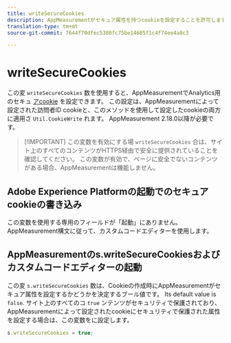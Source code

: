```yaml
---
title: writeSecureCookies
description: AppMeasurementがセキュア属性を持つcookieを設定することを許可します。
translation-type: tm+mt
source-git-commit: 7644f70dfec5380fc75be14605f1c4f74ee4a8c3

---
```



# writeSecureCookies

この変 `writeSecureCookies` 数を使用すると、AppMeasurementでAnalytics用のセキュ [アcookie](https://en.wikipedia.org/wiki/Secure_cookie) を設定できます。 この設定は、AppMeasurementによって設定された訪問者ID cookieと、このメソッドを使用して設定したcookieの両方に適用さ `Util.CookieWrite` れます。 AppMeasurement 2.18.0以降が必要です。

> [!IMPORTANT] この変数を有効にする場 `writeSecureCookies` 合は、サイト上のすべてのコンテンツがHTTPS経由で安全に提供されていることを確認してください。 この変数が有効で、ページに安全でないコンテンツがある場合、AppMeasurementは機能しません。

## Adobe Experience Platformの起動でのセキュアcookieの書き込み

この変数を使用する専用のフィールドが「起動」にありません。 AppMeasurement構文に従って、カスタムコードエディターを使用します。

## AppMeasurementのs.writeSecureCookiesおよびカスタムコードエディターの起動

この変 `s.writeSecureCookies` 数は、Cookieの作成時にAppMeasurementがセキュア属性を設定するかどうかを決定するブール値です。 Its default value is `false`. サイト上のすべてのコ `true` ンテンツがセキュリティで保護されており、AppMeasurementによって設定されたcookieにセキュリティで保護された属性を設定する場合は、この変数をに設定します。

```js
s.writeSecureCookies = true;
```
